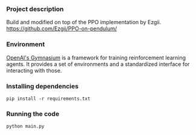 ### Project description
Build and modified on top of the PPO implementation by Ezgii.
https://github.com/Ezgii/PPO-on-pendulum/


### Environment
[OpenAI's Gymnasium](https://gymnasium.farama.org/) is a framework for training reinforcement 
learning agents. It provides a set of environments and a
standardized interface for interacting with those.   

### Installing dependencies
```
pip install -r requirements.txt
```

### Running the code

```
python main.py
```

